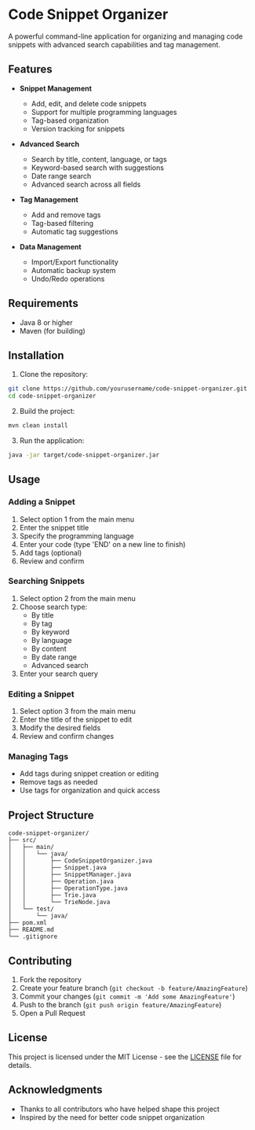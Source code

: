 # Code Snippet Organizer

A powerful command-line application for organizing and managing code snippets with advanced search capabilities and tag management.

## Features

- **Snippet Management**
  - Add, edit, and delete code snippets
  - Support for multiple programming languages
  - Tag-based organization
  - Version tracking for snippets

- **Advanced Search**
  - Search by title, content, language, or tags
  - Keyword-based search with suggestions
  - Date range search
  - Advanced search across all fields

- **Tag Management**
  - Add and remove tags
  - Tag-based filtering
  - Automatic tag suggestions

- **Data Management**
  - Import/Export functionality
  - Automatic backup system
  - Undo/Redo operations

## Requirements

- Java 8 or higher
- Maven (for building)

## Installation

1. Clone the repository:
```bash
git clone https://github.com/yourusername/code-snippet-organizer.git
cd code-snippet-organizer
```

2. Build the project:
```bash
mvn clean install
```

3. Run the application:
```bash
java -jar target/code-snippet-organizer.jar
```

## Usage

### Adding a Snippet
1. Select option 1 from the main menu
2. Enter the snippet title
3. Specify the programming language
4. Enter your code (type 'END' on a new line to finish)
5. Add tags (optional)
6. Review and confirm

### Searching Snippets
1. Select option 2 from the main menu
2. Choose search type:
   - By title
   - By tag
   - By keyword
   - By language
   - By content
   - By date range
   - Advanced search
3. Enter your search query

### Editing a Snippet
1. Select option 3 from the main menu
2. Enter the title of the snippet to edit
3. Modify the desired fields
4. Review and confirm changes

### Managing Tags
- Add tags during snippet creation or editing
- Remove tags as needed
- Use tags for organization and quick access

## Project Structure

```
code-snippet-organizer/
├── src/
│   ├── main/
│   │   └── java/
│   │       ├── CodeSnippetOrganizer.java
│   │       ├── Snippet.java
│   │       ├── SnippetManager.java
│   │       ├── Operation.java
│   │       ├── OperationType.java
│   │       ├── Trie.java
│   │       └── TrieNode.java
│   └── test/
│       └── java/
├── pom.xml
├── README.md
└── .gitignore
```

## Contributing

1. Fork the repository
2. Create your feature branch (`git checkout -b feature/AmazingFeature`)
3. Commit your changes (`git commit -m 'Add some AmazingFeature'`)
4. Push to the branch (`git push origin feature/AmazingFeature`)
5. Open a Pull Request

## License

This project is licensed under the MIT License - see the [LICENSE](LICENSE) file for details.

## Acknowledgments

- Thanks to all contributors who have helped shape this project
- Inspired by the need for better code snippet organization 